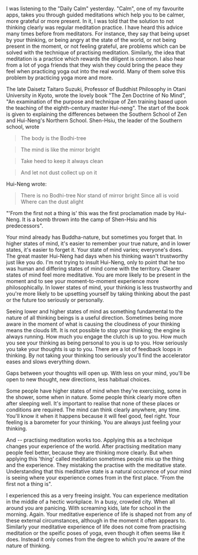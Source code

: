 I was listening to the "Daily Calm" yesterday. "Calm", one of my favourite apps, takes you through guided meditations which help you to be calmer, more grateful or more present. In it, I was told that the solution to not thinking clearly was regular meditation practice. I have heard this advice many times before from meditators. For instance, they say that being upset by your thinking, or being angry at the state of the world, or not being present in the moment, or not feeling grateful, are problems which can be solved with the technique of practising meditation. Similarly, the idea that meditation is a practice which rewards the diligent is common. I also hear from a lot of yoga friends that they wish they could bring the peace they feel when practicing yoga out into the real world. Many of them solve this problem by practicing yoga more and more.

The late Daisetz Taitaro Suzuki, Professor of Buddhist Philosophy in Otani University in Kyoto, wrote the lovely book "The Zen Doctrine of No Mind", "An examination of the purpose and technique of Zen training based upon the teaching of the eighth-century master Hui-neng". The start of the book is given to explaining the differences between the Southern School of Zen and Hui-Neng's Northern School. Shen-Hsiu, the leader of the Southern school, wrote

> The body is the Bodhi-tree

> The mind is like the mirror bright

> Take heed to keep it always clean

> And let not dust collect up on it

Hui-Neng wrote:

> There is no Bodhi-tree
> Nor stand of mirror bright
> Since all is void
> Where can the dust alight

"'From the first not a thing is' this was the first proclamation made by Hui-Neng. It is a bomb thrown into the camp of Shen-Hsiu and his predecessors".

Your mind already has Buddha-nature, but sometimes you forget that. In higher states of mind, it's easier to remember your true nature, and in lower states, it's easier to forget it. Your state of mind varies; everyone's does. The great master Hui-Neng had days when his thinking wasn't trustworthy just like you do. I'm not trying to insult Hui-Neng, only to point that he too was human and differing states of mind come with the territory. Clearer states of mind feel more meditative. You are more likely to be present in the moment and to see your moment-to-moment experience more philosophically. In lower states of mind, your thinking is less trustworthy and you're more likely to be upsetting yourself by taking thinking about the past or the future too seriously or personally.

Seeing lower and higher states of mind as something fundamental to the nature of all thinking beings is a useful direction. Sometimes being more aware in the moment of what is causing the cloudiness of your thinking means the clouds lift. It is not possible to stop your thinking; the engine is always running. How much you engage the clutch is up to you. How much you see your thinking as being personal to you is up to you. How seriously you take your thoughts is up to you. There are a lot of feedback loops in thinking. By not taking your thinking too seriously you'll find the accelerator eases and slows everything down.

Gaps between your thoughts will open up. With less on your mind, you'll be open to new thought, new directions, less habitual choices.

Some people have higher states of mind when they're exercising, some in the shower, some when in nature. Some people think clearly more often after sleeping well. It's important to realise that none of these places or conditions are required. The mind can think clearly anywhere, any time. You'll know it when it happens because it will feel good, feel right. Your feeling is a barometer for your thinking. You are always just feeling your thinking. 

And -- practising meditation works too. Applying this as a technique changes your experience of the world. After practising meditation many people feel better, because they are thinking more clearly. But when applying this 'thing' called meditation sometimes people mix up the thing and the experience. They mistaking the practise with the meditative state. Understanding that this meditative state is a natural occurence of your mind is seeing where your experience comes from in the first place. "From the first not a thing is".

I experienced this as a very freeing insight. You can experience meditation in the middle of a hectic workplace. In a busy, crowded city. When all around you are panicing. With screaming kids, late for school in the morning. Again. Your meditative experience of life is shaped not from any of these external circumstances, although in the moment it often appears to. Similarly your meditative experience of life does not come from practising meditation or the speific poses of yoga, even though it often seems like it does. Instead it only comes from the degree to which you're aware of the nature of thinking. 